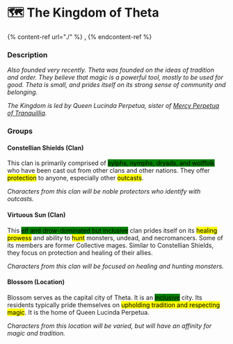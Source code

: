 # 🗺 The Kingdom of Theta

{% content-ref url="./" %}
[.](./)
{% endcontent-ref %}

### Description

_Also founded very recently. Theta was founded on the ideas of tradition and order. They believe that magic is a powerful tool, mostly to be used for good. Theta is small, and prides itself on its strong sense of community and belonging._&#x20;

_The Kingdom is led by Queen Lucinda Perpetua, sister of_ [_Mercy Perpetua of Tranquillia_](the-kingdom-of-tranquillia.md)_._

### Groups

#### Constellian Shields (Clan)

This clan is primarily comprised of <mark style="background-color:green;">sylphs, nymphs, dryads, and wolffolk</mark> who have been cast out from other clans and other nations. They offer <mark style="background-color:yellow;">protection</mark> to anyone, especially other <mark style="background-color:yellow;">outcasts</mark>.&#x20;

_Characters from this clan will be noble protectors who identify with outcasts._

#### Virtuous Sun (Clan)

This <mark style="background-color:green;">elf and drow-dominated but inclusive</mark> clan prides itself on its <mark style="background-color:yellow;">healing prowess</mark> and ability to <mark style="background-color:yellow;">hunt</mark> monsters, undead, and necromancers. Some of its members are former Collective mages. Similar to Constellian Shields, they focus on protection and healing of their allies.

_Characters from this clan will be focused on healing and hunting monsters._

#### Blossom (Location)

Blossom serves as the capital city of Theta. It is an <mark style="background-color:green;">inclusive</mark> city. Its residents typically pride themselves on <mark style="background-color:yellow;">upholding tradition and respecting magic</mark>. It is the home of Queen Lucinda Perpetua.

_Characters from this location will be varied, but will have an affinity for magic and tradition._
